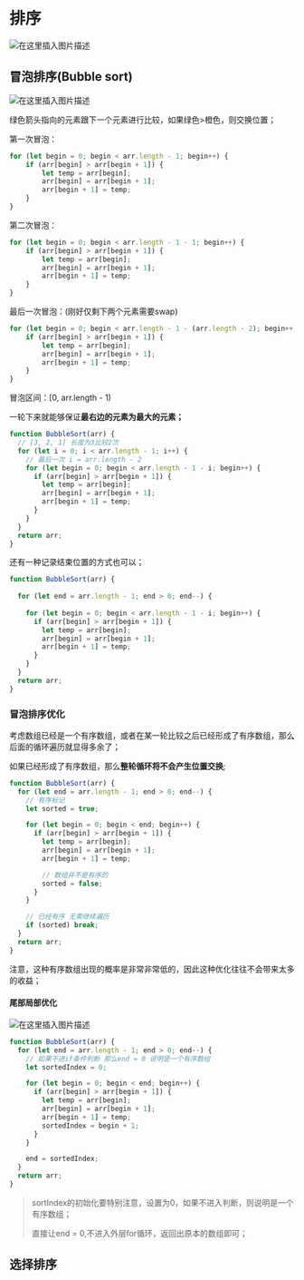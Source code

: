 # 排序

![在这里插入图片描述](https://img-blog.csdnimg.cn/20201123155228302.png?x-oss-process=image/watermark,type_ZmFuZ3poZW5naGVpdGk,shadow_10,text_aHR0cHM6Ly9ibG9nLmNzZG4ubmV0L1pIZ29nb2dvaGE=,size_16,color_FFFFFF,t_70#pic_center)



## 冒泡排序(Bubble sort)

![在这里插入图片描述](https://img-blog.csdnimg.cn/20201123155947232.png?x-oss-process=image/watermark,type_ZmFuZ3poZW5naGVpdGk,shadow_10,text_aHR0cHM6Ly9ibG9nLmNzZG4ubmV0L1pIZ29nb2dvaGE=,size_16,color_FFFFFF,t_70#pic_center)

绿色箭头指向的元素跟下一个元素进行比较，如果绿色>橙色，则交换位置；

第一次冒泡：

```js
for (let begin = 0; begin < arr.length - 1; begin++) {
    if (arr[begin] > arr[begin + 1]) {
        let temp = arr[begin];
        arr[begin] = arr[begin + 1];
        arr[begin + 1] = temp;
    }
}
```

第二次冒泡：

```js
for (let begin = 0; begin < arr.length - 1 - 1; begin++) {
    if (arr[begin] > arr[begin + 1]) {
        let temp = arr[begin];
        arr[begin] = arr[begin + 1];
        arr[begin + 1] = temp;
    }
}
```

最后一次冒泡：(刚好仅剩下两个元素需要swap)

```js
for (let begin = 0; begin < arr.length - 1 - (arr.length - 2); begin++) {
    if (arr[begin] > arr[begin + 1]) {
        let temp = arr[begin];
        arr[begin] = arr[begin + 1];
        arr[begin + 1] = temp;
    }
}
```

冒泡区间：[0, arr.length - 1)



一轮下来就能够保证**最右边的元素为最大的元素；**

```js
function BubbleSort(arr) {
  // [3, 2, 1] 长度为3比较2次
  for (let i = 0; i < arr.length - 1; i++) {
 	// 最后一次 i = arr.length - 2     
    for (let begin = 0; begin < arr.length - 1 - i; begin++) {
      if (arr[begin] > arr[begin + 1]) {
        let temp = arr[begin];
        arr[begin] = arr[begin + 1];
        arr[begin + 1] = temp;
      }
    }
  }
  return arr;
}
```

还有一种记录结束位置的方式也可以；

```js
function BubbleSort(arr) {
  
  for (let end = arr.length - 1; end > 0; end--) {
      
    for (let begin = 0; begin < arr.length - 1 - i; begin++) {
      if (arr[begin] > arr[begin + 1]) {
        let temp = arr[begin];
        arr[begin] = arr[begin + 1];
        arr[begin + 1] = temp;
      }
    }
  }
  return arr;
}
```



### 冒泡排序优化

考虑数组已经是一个有序数组，或者在某一轮比较之后已经形成了有序数组，那么后面的循环遍历就显得多余了；

如果已经形成了有序数组，那么**整轮循环将不会产生位置交换**;

```js
function BubbleSort(arr) {
  for (let end = arr.length - 1; end > 0; end--) {
    // 有序标记
    let sorted = true;

    for (let begin = 0; begin < end; begin++) {
      if (arr[begin] > arr[begin + 1]) {
        let temp = arr[begin];
        arr[begin] = arr[begin + 1];
        arr[begin + 1] = temp;

        // 数组并不是有序的
        sorted = false;
      }
    }

    // 已经有序 无需继续遍历
    if (sorted) break;
  }
  return arr;
}
```

注意，这种有序数组出现的概率是非常非常低的，因此这种优化往往不会带来太多的收益；



#### 尾部局部优化

![在这里插入图片描述](https://img-blog.csdnimg.cn/20201123171738629.png?x-oss-process=image/watermark,type_ZmFuZ3poZW5naGVpdGk,shadow_10,text_aHR0cHM6Ly9ibG9nLmNzZG4ubmV0L1pIZ29nb2dvaGE=,size_16,color_FFFFFF,t_70#pic_center)

```js
function BubbleSort(arr) {
  for (let end = arr.length - 1; end > 0; end--) {
    // 如果不进if条件判断 那么end = 0 说明是一个有序数组
    let sortedIndex = 0;

    for (let begin = 0; begin < end; begin++) {
      if (arr[begin] > arr[begin + 1]) {
        let temp = arr[begin];
        arr[begin] = arr[begin + 1];
        arr[begin + 1] = temp;
        sortedIndex = begin + 1;
      }
    }

    end = sortedIndex;
  }
  return arr;
}
```

> sortIndex的初始化要特别注意，设置为0，如果不进入判断，则说明是一个有序数组；
>
> 直接让end = 0,不进入外层for循环，返回出原本的数组即可；



## 选择排序 

